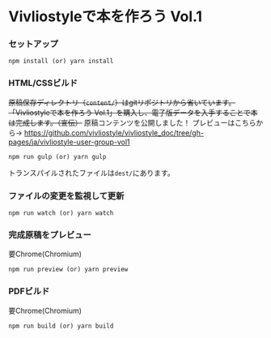 # Vivliostyleで本を作ろう Vol.1

### セットアップ

```
npm install (or) yarn install
```

### HTML/CSSビルド

~~原稿保存ディレクトリ（`content/`）はgitリポジトリから省いています。「Vivliostyleで本を作ろう Vol.1」を購入し、電子版データを入手することで本は完成します。（宣伝）~~
原稿コンテンツを公開しました！ プレビューはこちらから→ https://github.com/vivliostyle/vivliostyle_doc/tree/gh-pages/ja/vivliostyle-user-group-vol1

```
npm run gulp (or) yarn gulp
```

トランスパイルされたファイルは`dest/`にあります。

### ファイルの変更を監視して更新

```
npm run watch (or) yarn watch
```

### 完成原稿をプレビュー

要Chrome(Chromium)

```
npm run preview (or) yarn preview
```

### PDFビルド

要Chrome(Chromium)

```
npm run build (or) yarn build
```

